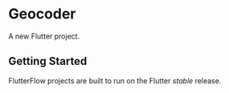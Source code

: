 # Geocoder

A new Flutter project.

## Getting Started

FlutterFlow projects are built to run on the Flutter _stable_ release.
